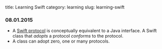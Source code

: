 title: Learning Swift
category: learning
slug: learning-swift


### 08.01.2015
* A [Swift protocol](https://developer.apple.com/library/prerelease/ios/documentation/Swift/Conceptual/Swift_Programming_Language/Protocols.html)
  is conceptually equivalent to a Java interface. A Swift class that *adopts*
  a protocol *conforms* to the protocol. 
* A class can adopt zero, one or many protocols.

